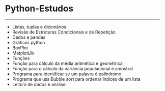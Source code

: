 # Python-Estudos
---
* Listas, tuplas e dicionários
* Revisão de Estruturas Condicionais e de Repetição 
* Dados e pandas
* Gráficos python
* BoxPlot
* MatplotLib
* Funções
* Função para cálculo da média aritmética e geométrica
* Função para o cálculo da variância populacional e amostral
* Programa para identificar se um palavra é palíndromo 
* Programa que usa Bubble sort para ordenar índices de um lista
* Leitura de dados e análise

